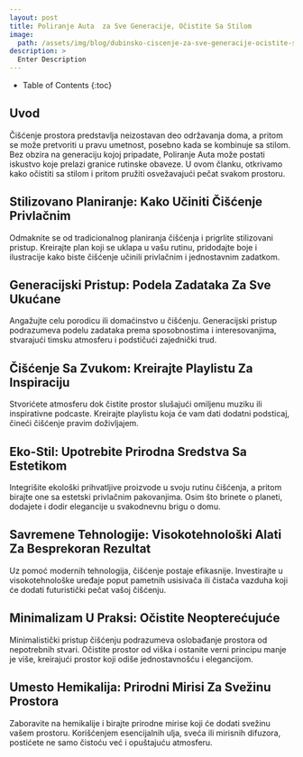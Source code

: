 ```yaml
---
layout: post
title: Poliranje Auta  za Sve Generacije, Očistite Sa Stilom
image: 
  path: /assets/img/blog/dubinsko-ciscenje-za-sve-generacije-ocistite-sa-stilom_dubinsko_pranje_ba.jpg
description: >
  Enter Description
---
```



- Table of Contents
{:toc}


## Uvod

Čišćenje prostora predstavlja neizostavan deo održavanja doma, a pritom se može pretvoriti u pravu umetnost, posebno kada se kombinuje sa stilom. Bez obzira na generaciju kojoj pripadate, Poliranje Auta  može postati iskustvo koje prelazi granice rutinske obaveze. U ovom članku, otkrivamo kako očistiti sa stilom i pritom pružiti osvežavajući pečat svakom prostoru.


## Stilizovano Planiranje: Kako Učiniti Čišćenje Privlačnim

Odmaknite se od tradicionalnog planiranja čišćenja i prigrlite stilizovani pristup. Kreirajte plan koji se uklapa u vašu rutinu, pridodajte boje i ilustracije kako biste čišćenje učinili privlačnim i jednostavnim zadatkom.


## Generacijski Pristup: Podela Zadataka Za Sve Ukućane

Angažujte celu porodicu ili domaćinstvo u čišćenju. Generacijski pristup podrazumeva podelu zadataka prema sposobnostima i interesovanjima, stvarajući timsku atmosferu i podstičući zajednički trud.


## Čišćenje Sa Zvukom: Kreirajte Playlistu Za Inspiraciju

Stvorićete atmosferu dok čistite prostor slušajući omiljenu muziku ili inspirativne podcaste. Kreirajte playlistu koja će vam dati dodatni podsticaj, čineći čišćenje pravim doživljajem.


## Eko-Stil: Upotrebite Prirodna Sredstva Sa Estetikom

Integrišite ekološki prihvatljive proizvode u svoju rutinu čišćenja, a pritom birajte one sa estetski privlačnim pakovanjima. Osim što brinete o planeti, dodajete i dodir elegancije u svakodnevnu brigu o domu.


## Savremene Tehnologije: Visokotehnološki Alati Za Besprekoran Rezultat

Uz pomoć modernih tehnologija, čišćenje postaje efikasnije. Investirajte u visokotehnološke uređaje poput pametnih usisivača ili čistača vazduha koji će dodati futuristički pečat vašoj čišćenju.


## Minimalizam U Praksi: Očistite Neopterećujuće

Minimalistički pristup čišćenju podrazumeva oslobađanje prostora od nepotrebnih stvari. Očistite prostor od viška i ostanite verni principu manje je više, kreirajući prostor koji odiše jednostavnošću i elegancijom.


## Umesto Hemikalija: Prirodni Mirisi Za Svežinu Prostora

Zaboravite na hemikalije i birajte prirodne mirise koji će dodati svežinu vašem prostoru. Korišćenjem esencijalnih ulja, sveća ili mirisnih difuzora, postićete ne samo čistoću već i opuštajuću atmosferu.
